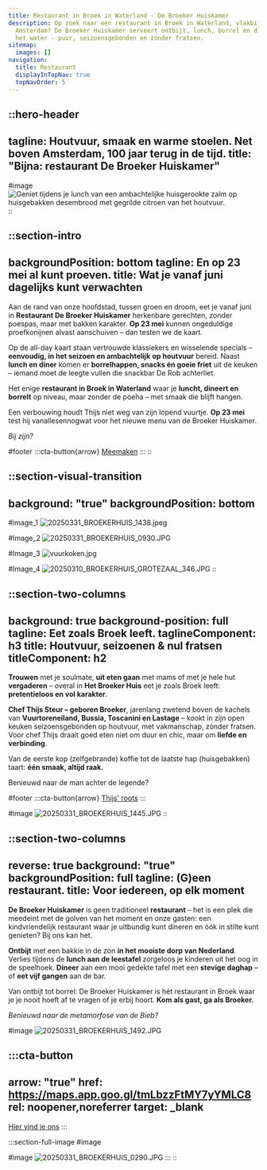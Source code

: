 ```yaml
---
title: Restaurant in Broek in Waterland - De Broeker Huiskamer
description: Op zoek naar een restaurant in Broek in Waterland, vlakbij
  Amsterdam? De Broeker Huiskamer serveert ontbijt, lunch, borrel en diner aan
  het water - puur, seizoensgebonden en zonder fratsen.
sitemap:
  images: []
navigation:
  title: Restaurant
  displayInTopNav: true
  topNavOrder: 5
---
```


::hero-header
---
tagline: Houtvuur, smaak en warme stoelen. Net boven Amsterdam, 100 jaar terug
  in de tijd.
title: "Bijna: restaurant De Broeker Huiskamer"
---
#image
![Geniet tijdens je lunch van een ambachtelijke huisgerookte zalm op huisgebakken desembrood met gegrilde citroen van het houtvuur.](/20250331_BROEKERHUIS_1438.jpeg)
::

::section-intro
---
backgroundPosition: bottom
tagline: En op 23 mei al kunt proeven.
title: Wat je vanaf juni dagelijks kunt verwachten
---
Aan de rand van onze hoofdstad, tussen groen en droom, eet je vanaf juni in **Restaurant De Broeker Huiskamer** herkenbare gerechten, zonder poespas, maar met bakken karakter. **Op 23 mei** kunnen ongeduldige proefkonijnen alvast aanschuiven – dan testen we de kaart.

Op de all-day kaart staan vertrouwde klassiekers en wisselende specials – **eenvoudig, in het seizoen en ambachtelijk** **op houtvuur** bereid. Naast **lunch en diner** komen er **borrelhappen, snacks én goeie friet** uit de keuken – iemand moet de leegte vullen die snackbar De Rob achterliet.

Het enige **restaurant in Broek in Waterland** waar je **luncht, dineert en borrelt** op niveau, maar zonder de poeha – met smaak die blijft hangen.

Een verbouwing houdt Thijs niet weg van zijn lopend vuurtje. **Op 23 mei** test hij vanallesennogwat voor het nieuwe menu van de Broeker Huiskamer.

*Bij zijn?*

#footer
  :::cta-button{arrow}
  [Meemaken](https://forms.gle/MKF9cX2NChVpS6N97)
  :::
::

::section-visual-transition
---
background: "true"
backgroundPosition: bottom
---
#image_1
![20250331\_BROEKERHUIS\_1438.jpeg](/20250331_BROEKERHUIS_0609.JPG)

#Image_2
![20250331\_BROEKERHUIS\_0930.JPG](/20250331_BROEKERHUIS_0930.JPG)

#Image_3
![vuurkoken.jpg](/20250310_BROEKERHUIS_TUINZAAL_060.JPG)

#Image_4
![20250310\_BROEKERHUIS\_GROTEZAAL\_346.JPG](/20250331_BROEKERHUIS_1469.JPG)
::

::section-two-columns
---
background: true
background-position: full
tagline: Eet zoals Broek leeft.
taglineComponent: h3
title: Houtvuur, seizoenen & nul fratsen
titleComponent: h2
---
**Trouwen** met je soulmate, **uit eten gaan** met mams of met je hele hut **vergaderen** – overal in **Het Broeker Huis** eet je zoals Broek leeft: **pretentieloos en vol karakter**.

**Chef Thijs Steur – geboren Broeker**, jarenlang zwetend boven de kachels van **Vuurtoreneiland, Bussia, Toscanini en Lastage** – kookt in zijn open keuken seizoensgebonden op houtvuur, met vakmanschap, zónder fratsen. Voor chef Thijs draait goed eten niet om duur en chic, maar om **liefde en verbinding**.

Van de eerste kop (zelfgebrande) koffie tot de laatste hap (huisgebakken) taart: **één smaak, altijd raak.**

Benieuwd naar de man achter de legende?

#footer
  :::cta-button{arrow}
  [Thijs' roots](/het-broeker-huis)
  :::

#image
![20250331\_BROEKERHUIS\_1445.JPG](/20250331_BROEKERHUIS_0242.JPG)
::

::section-two-columns
---
reverse: true
background: "true"
backgroundPosition: full
tagline: (G)een restaurant.
title: Voor iedereen, op elk moment
---
**De Broeker Huiskamer** is geen traditioneel **restaurant** – het is een plek die meedeint met de golven van het moment en onze gasten: een kindvriendelijk restaurant waar je uitbundig kunt dineren en óók in stilte kunt genieten? Bij ons kan het.

**Ontbijt** met een bakkie in de zon **in het mooiste dorp van Nederland**. Verlies tijdens de **lunch aan de leestafel** zorgeloos je kinderen uit het oog in de speelhoek. **Dineer** aan een mooi gedekte tafel met een **stevige daghap** – of **eet vijf gangen** aan de bar.

Van ontbijt tot borrel: De Broeker Huiskamer is hét restaurant in Broek waar je je nooit hoeft af te vragen of je erbij hoort. **Kom als gast, ga als Broeker.**

*Benieuwd naar de metamorfose van de Bieb?*

#image
![20250331\_BROEKERHUIS\_1492.JPG](/20250331_BROEKERHUIS_0727.JPG)

  :::cta-button
  ---
  arrow: "true"
  href: https://maps.app.goo.gl/tmLbzzFtMY7yYMLC8
  rel: noopener,noreferrer
  target: _blank
  ---
  [Hier vind je ons](https://maps.app.goo.gl/KKgEUXJiLLMikond9)
  :::

  :::section-full-image
  #image
  
  #image
  ![20250331\_BROEKERHUIS\_0290.JPG](/20250331_BROEKERHUIS_0290.JPG)
  :::
::

